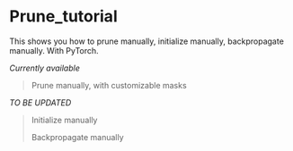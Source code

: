 # Prune_tutorial
This shows you how to prune manually, initialize manually, backpropagate manually. With PyTorch.

*Currently available*
> Prune manually, with customizable masks

*TO BE UPDATED*
> Initialize manually
> 
> Backpropagate manually

